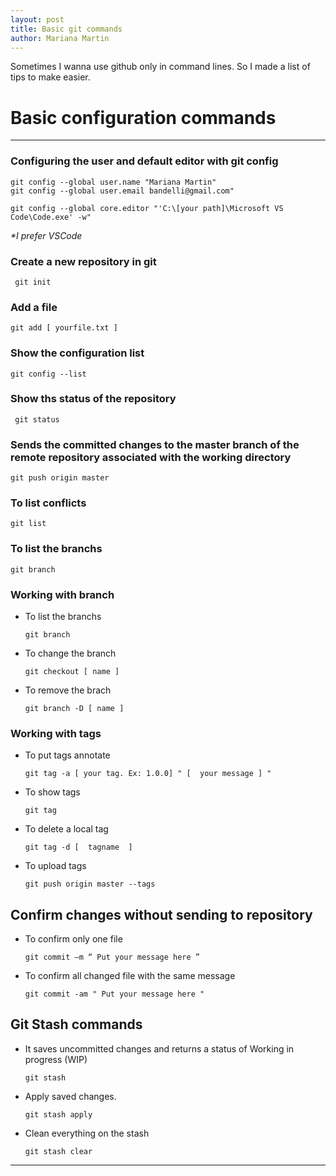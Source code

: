 ```yaml
---
layout: post
title: Basic git commands
author: Mariana Martin
---
```


Sometimes I wanna use github only in command lines. So I made a list of tips to make easier.

# Basic configuration commands
-----

### Configuring the user and default editor with git config
```
git config --global user.name "Mariana Martin"
git config --global user.email bandelli@gmail.com"

git config --global core.editor "'C:\[your path]\Microsoft VS Code\Code.exe' -w"
```  
_*I prefer VSCode_
### Create a new repository in git
     git init
  
### Add a file
    git add [ yourfile.txt ]
  
###  Show the configuration list
    git config --list

###  Show ths status of the repository
     git status

### Sends the committed changes to the master branch of the remote repository associated with the working directory
    git push origin master

### To list conflicts
    git list

### To list the branchs
    git branch

### Working with branch
* To list the branchs
     
      git branch
* To change the branch 

      git checkout [ name ]
* To remove the brach

      git branch -D [ name ]

### Working with tags
* To put tags annotate

      git tag -a [ your tag. Ex: 1.0.0] " [  your message ] "

* To show tags

      git tag

* To delete a local tag
  
      git tag -d [  tagname  ]

* To upload tags

      git push origin master --tags


## Confirm changes without sending to repository
* To confirm only one file 
         
    
      git commit –m “ Put your message here ”
 
 * To confirm all changed file with the same message
    
       git commit -am " Put your message here "

## Git Stash commands
* It saves uncommitted changes and returns a status of Working in progress (WIP)
    
      git stash

* Apply saved changes.
    
      git stash apply

* Clean everything on the stash
    
      git stash clear
  
-----
